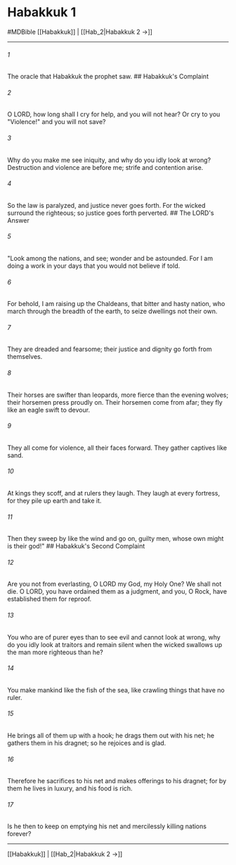 # Habakkuk 1
#MDBible
[[Habakkuk]] | [[Hab_2|Habakkuk 2 →]]

***

###### 1 
The oracle that Habakkuk the prophet saw. ## Habakkuk's Complaint 

###### 2 
O LORD, how long shall I cry for help, and you will not hear? Or cry to you "Violence!" and you will not save? 

###### 3 
Why do you make me see iniquity, and why do you idly look at wrong? Destruction and violence are before me; strife and contention arise. 

###### 4 
So the law is paralyzed, and justice never goes forth. For the wicked surround the righteous; so justice goes forth perverted. ## The LORD's Answer 

###### 5 
"Look among the nations, and see; wonder and be astounded. For I am doing a work in your days that you would not believe if told. 

###### 6 
For behold, I am raising up the Chaldeans, that bitter and hasty nation, who march through the breadth of the earth, to seize dwellings not their own. 

###### 7 
They are dreaded and fearsome; their justice and dignity go forth from themselves. 

###### 8 
Their horses are swifter than leopards, more fierce than the evening wolves; their horsemen press proudly on. Their horsemen come from afar; they fly like an eagle swift to devour. 

###### 9 
They all come for violence, all their faces forward. They gather captives like sand. 

###### 10 
At kings they scoff, and at rulers they laugh. They laugh at every fortress, for they pile up earth and take it. 

###### 11 
Then they sweep by like the wind and go on, guilty men, whose own might is their god!" ## Habakkuk's Second Complaint 

###### 12 
Are you not from everlasting, O LORD my God, my Holy One? We shall not die. O LORD, you have ordained them as a judgment, and you, O Rock, have established them for reproof. 

###### 13 
You who are of purer eyes than to see evil and cannot look at wrong, why do you idly look at traitors and remain silent when the wicked swallows up the man more righteous than he? 

###### 14 
You make mankind like the fish of the sea, like crawling things that have no ruler. 

###### 15 
He brings all of them up with a hook; he drags them out with his net; he gathers them in his dragnet; so he rejoices and is glad. 

###### 16 
Therefore he sacrifices to his net and makes offerings to his dragnet; for by them he lives in luxury, and his food is rich. 

###### 17 
Is he then to keep on emptying his net and mercilessly killing nations forever? 

***

[[Habakkuk]] | [[Hab_2|Habakkuk 2 →]]
